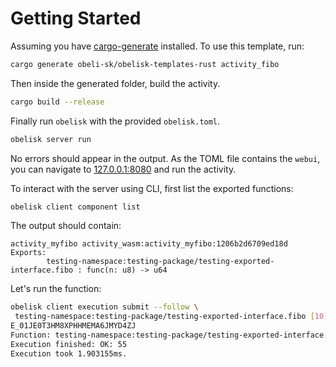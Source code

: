 # Getting Started
Assuming you have [cargo-generate](https://crates.io/crates/cargo-generate) installed.
To use this template, run:
```sh
cargo generate obeli-sk/obelisk-templates-rust activity_fibo
```

Then inside the generated folder, build the activity.
```sh
cargo build --release
```

Finally run `obelisk` with the provided `obelisk.toml`.
```sh
obelisk server run
```

No errors should appear in the output. As the TOML file contains the `webui`,
you can navigate to [127.0.0.1:8080](http://127.0.0.1:8080) and run the activity.

To interact with the server using CLI, first list the exported functions:
```sh
obelisk client component list
```
The output should contain:
```
activity_myfibo activity_wasm:activity_myfibo:1206b2d6709ed18d
Exports:
        testing-namespace:testing-package/testing-exported-interface.fibo : func(n: u8) -> u64
```
Let's run the function:
```sh
obelisk client execution submit --follow \
 testing-namespace:testing-package/testing-exported-interface.fibo [10]
E_01JE0T3HM8XPHHMEMA6JMYD4ZJ
Function: testing-namespace:testing-package/testing-exported-interface.fibo
Execution finished: OK: 55
Execution took 1.903155ms.
```
